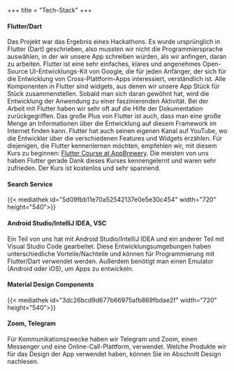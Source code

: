 +++
title = "Tech-Stack"
+++

#### Flutter/Dart

Das Projekt war das Ergebnis eines Hackathons. Es wurde ursprünglich in Flutter (Dart) geschrieben, also mussten wir nicht die Programmiersprache auswählen, in der wir unsere App schreiben würden, als wir anfingen, daran zu arbeiten. Flutter ist eine sehr einfaches, klares und angenehmes Open-Source UI-Entwicklungs-Kit von Google, die für jeden Anfänger, der sich für die Entwicklung von Cross-Plattform-Apps interessiert, verständlich ist. Alle Komponenten in Flutter sind widgets, aus denen wir unsere App Stück für Stück zusammenstellen. Sobald man sich daran gewöhnt hat, wird die Entwicklung der Anwendung zu einer faszinierenden Aktivität. Bei der Arbeit mit Flutter haben wir sehr oft auf die Hilfe der Dokumentation zurückgegriffen. Das große Plus von Flutter ist auch, dass man eine große Menge an Informationen über die Entwicklung auf diesem Framework im Internet finden kann. Flutter hat auch seinen eigenen Kanal auf YouTube, wo die Entwickler über die verschiedenen Features und Widgets erzählen.
Für diejenigen, die Flutter kennenlernen möchten, empfehlen wir, mit diesem Kurs zu beginnen: [Flutter Course at AppBrewery](https://www.appbrewery.co/p/intro-to-flutter).
Die meisten von uns haben Flutter gerade Dank dieses Kurses kennengelernt und waren sehr zufrieden. Der Kurs ist kostenlos und sehr spannend.

#### Search Service
{{< mediathek id="5d09fbb11e70a52542137e0e5e30c454" width="720" height="540">}}

#### Android Studio/IntelliJ IDEA, VSC
Ein Teil von uns hat mit Android Studio/IntelliJ IDEA und ein anderer Teil mit Visual Studio Code gearbeitet. Diese Entwicklungsumgebungen haben unterschiedliche Vorteile/Nachteile und können für Programmierung mit Flutter/Dart verwendet werden. Außerdem benötigt man einen Emulator (Android oder iOS), um Apps zu entwickeln.

#### Material Design Components
{{< mediathek id="3dc26bcd9d677b66975afb869fbdae2f" width="720" height="540">}}

#### Zoom, Telegram
Für Kommunikationszwecke haben wir Telegram und Zoom, einen Messenger und eine Online-Call-Plattform, verwendet. Welche Produkte wir für das Design der App verwendet haben, können Sie im Abschnitt Design nachlesen.

